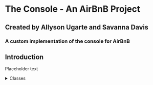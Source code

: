 <h1>The Console - An AirBnB Project</h1>
<h2>Created by Allyson Ugarte and Savanna Davis</h2>
<h3>A custom implementation of the console for AirBnB</h3>

<h2>Introduction</h2>

<p>Placeholder text</p>

<details><summary>Classes</summary>
    <details><summary><em>BaseModel</em></summary>
        def __init__(self, *args, **kwargs): <em>Instantaion method.</em>
        def __str__(self): <em>Object as string representation method.</em>
        def save(self): <em>Saves an instance with the current date and time.</em>
        def to_dict(self): <em>Returns a dictionary of all created instances.</em> 
    </details>
    <details><summary><em>User</em><summary></details>
        Contains a user's email, password, first name and last name. 
    <details><summary><em>City</em><summary>
        Contains a state id and name.
    </details>
    <details><summary><em>State</em><summary>
        Contains a name.
    </details>
    <details><summary><em>Place</em><summary>
        Contains a city id, user id, latitude, longitude, max guests, number of rooms and bathrooms.
    </details>
    <details><summary><em>Review</em><summary>
        Contains a place id, user id, and text. 
    </details>
</details>

